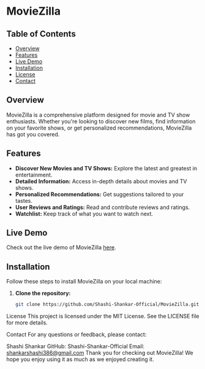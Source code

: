 # MovieZilla

## Table of Contents
- [Overview](#overview)
- [Features](#features)
- [Live Demo](#live-demo)
- [Installation](#installation)
- [License](#license)
- [Contact](#contact)

## Overview
MovieZilla is a comprehensive platform designed for movie and TV show enthusiasts. Whether you're looking to discover new films, find information on your favorite shows, or get personalized recommendations, MovieZilla has got you covered.

## Features
- **Discover New Movies and TV Shows:** Explore the latest and greatest in entertainment.
- **Detailed Information:** Access in-depth details about movies and TV shows.
- **Personalized Recommendations:** Get suggestions tailored to your tastes.
- **User Reviews and Ratings:** Read and contribute reviews and ratings.
- **Watchlist:** Keep track of what you want to watch next.

## Live Demo
Check out the live demo of MovieZilla [here](https://movie-zilla-rho.vercel.app).

## Installation
Follow these steps to install MovieZilla on your local machine:

1. **Clone the repository:**
   ```sh
   git clone https://github.com/Shashi-Shankar-Official/MovieZilla.git

License
This project is licensed under the MIT License. See the LICENSE file for more details.

Contact
For any questions or feedback, please contact:

Shashi Shankar
GitHub: Shashi-Shankar-Official
Email: shankarshashi386@gmail.com
Thank you for checking out MovieZilla! We hope you enjoy using it as much as we enjoyed creating it.
